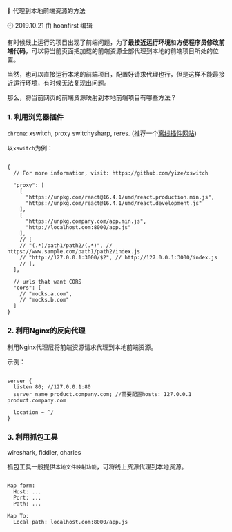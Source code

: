 🐾 代理到本地前端资源的方法

🕘 2019.10.21 由 hoanfirst 编辑

有时候线上运行的项目出现了前端问题，为了**最接近运行环境**和**方便程序员修改前端代码**，可以将当前页面把加载的前端资源全部代理到本地的前端项目所处的位置。

当然，也可以直接运行本地的前端项目，配置好请求代理也行，但是这样不能最接近运行环境，有时候无法复现出问题。

那么，将当前网页的前端资源映射到本地前端项目有哪些方法？

### 1. 利用浏览器插件

`chrome`: xswitch, proxy switchysharp, reres. (推荐一个[离线插件网站](https://www.extfans.com/))

以`xswitch`为例：

```

{
  // For more information, visit: https://github.com/yize/xswitch
  
  "proxy": [
    [
      "https://unpkg.com/react@16.4.1/umd/react.production.min.js",
      "https://unpkg.com/react@16.4.1/umd/react.development.js"
    ],
    [
      "https://unpkg.company.com/app.min.js",
      "http://localhost.com:8000/app.js"
    ],
    // [
    // "(.*)/path1/path2/(.*)", // https://www.sample.com/path1/path2/index.js
    // "http://127.0.0.1:3000/$2", // http://127.0.0.1:3000/index.js
    // ],
  ],
  
  // urls that want CORS
  "cors": [
    // "mocks.a.com",
    // "mocks.b.com"
  ]
}

```

### 2. 利用Nginx的反向代理

利用Nginx代理层将前端资源请求代理到本地前端资源。

示例：

```

server {
  listen 80; //127.0.0.1:80
  server_name product.company.com; //需要配置hosts: 127.0.0.1 product.company.com
  
  location ~ ^/
}

```

### 3. 利用抓包工具

wireshark, fiddler, charles

抓包工具一般提供`本地文件映射功能`，可将线上资源代理到本地资源。

```

Map form:
  Host: ...
  Port: ...
  Path: ...

Map To:
  Local path: localhost.com:8000/app.js

```

